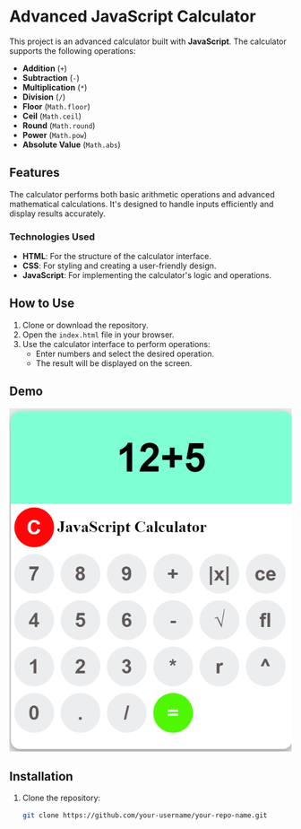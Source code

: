 # Advanced JavaScript Calculator

This project is an advanced calculator built with **JavaScript**. The calculator supports the following operations:

- **Addition** (`+`)
- **Subtraction** (`-`)
- **Multiplication** (`*`)
- **Division** (`/`)
- **Floor** (`Math.floor`)
- **Ceil** (`Math.ceil`)
- **Round** (`Math.round`)
- **Power** (`Math.pow`)
- **Absolute Value** (`Math.abs`)

## Features
The calculator performs both basic arithmetic operations and advanced mathematical calculations. It's designed to handle inputs efficiently and display results accurately.

### Technologies Used
- **HTML**: For the structure of the calculator interface.
- **CSS**: For styling and creating a user-friendly design.
- **JavaScript**: For implementing the calculator's logic and operations.

## How to Use
1. Clone or download the repository.
2. Open the `index.html` file in your browser.
3. Use the calculator interface to perform operations:
   - Enter numbers and select the desired operation.
   - The result will be displayed on the screen.

## Demo
![Calculator Screenshot](images/demo.png)


## Installation
1. Clone the repository:
   ```bash
   git clone https://github.com/your-username/your-repo-name.git
